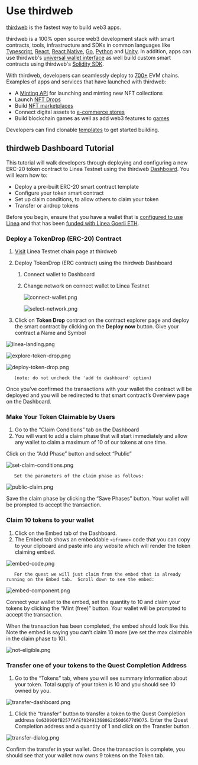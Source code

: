 # Use thirdweb

[thirdweb](https://thirdweb.com) is the fastest way to build web3 apps.

thirdweb is a 100% open source web3 development stack with smart contracts, tools, infrastructure and SDKs in common languages like [Typescript](https://portal.thirdweb.com/typescript), [React](https://portal.thirdweb.com/react), [React Native](https://portal.thirdweb.com/react-native), [Go](https://portal.thirdweb.com/go), [Python](https://portal.thirdweb.com/python) and [Unity](https://portal.thirdweb.com/unity). In addition, apps can use thirdweb's [universal wallet interface](https://portal.thirdweb.com/wallet) as well build custom smart contracts using thirdweb's [Solidity SDK](https://portal.thirdweb.com/solidity).

With thirdweb, developers can seamlessly deploy to [700+](https://thirdweb.com/chainlist) EVM chains. Examples of apps and services that have launched with thirdweb:

- A [Minting API](https://portal.thirdweb.com/minting) for launching and minting new NFT collections
- Launch [NFT Drops](https://thirdweb.com/template/nft-drop)
- Build [NFT marketplaces](https://thirdweb.com/template/marketplace-v3)
- Connect digital assets to [e-commerce stores](https://thirdweb.com/solutions/commerce)
- Build blockchain games as well as add web3 features to [games](https://thirdweb.com/solutions/gaming)

Developers can find clonable [templates](https://portal.thirdweb.com/templates) to get started building.

## thirdweb Dashboard Tutorial

This tutorial will walk developers through deploying and configuring a new ERC-20 token contract to Linea Testnet using the thirdweb [Dashboard](https://thirdweb.com/dashboard). You will learn how to:

- Deploy a pre-built ERC-20 smart contract template
- Configure your token smart contract
- Set up claim conditions, to allow others to claim your token
- Transfer or airdrop tokens

Before you begin, ensure that you have a wallet that is [configured to use Linea](https://docs.linea.build/use-linea-goerli/set-up-your-wallet) and that has been [funded with Linea Goerli ETH](https://docs.linea.build/use-linea-goerli/fund#get-test-eth-on-goerli).

### Deploy a TokenDrop (ERC-20) Contract

1. [Visit](https://thirdweb.com/linea-testnet) Linea Testnet chain page at thirdweb
2. Deploy TokenDrop (ERC contract) using the thirdweb Dashboard

   1. Connect wallet to Dashboard
   2. Change network on connect wallet to Linea Testnet

      ![connect-wallet.png](https://gateway.ipfscdn.io/ipfs/QmVGRGndHPYPMDwqY7ARDZbEEMuJVMoXYzSBoB2mhkddh9/connect-wallet.png)

      ![select-network.png](https://gateway.ipfscdn.io/ipfs/QmVGRGndHPYPMDwqY7ARDZbEEMuJVMoXYzSBoB2mhkddh9/select-network.png)

3. Click on **Token Drop** contract on the contract explorer page and deploy the smart contract by clicking on the **Deploy now** button. Give your contract a Name and Symbol

![linea-landing.png](https://gateway.ipfscdn.io/ipfs/QmZCuC8yEQGnexf5RqgFTUhEteXJfpGkk6xxpg5SRrgPKj/token-drop-explorev2.png)

![explore-token-drop.png](https://gateway.ipfscdn.io/ipfs/QmP8Ppd5eVbFvaW8ozZADr9edHaKwCTLn4SwKzU9LHmJoT/token-drop.png)

![deploy-token-drop.png](https://gateway.ipfscdn.io/ipfs/QmVGRGndHPYPMDwqY7ARDZbEEMuJVMoXYzSBoB2mhkddh9/deploy-token-drop.png)

       (note: do not uncheck the 'add to dashboard' option)

Once you’ve confirmed the transactions with your wallet the contract will be deployed and you will be redirected to that smart contract’s Overview page on the Dashboard.

### Make Your Token Claimable by Users

1. Go to the “Claim Conditions” tab on the Dashboard
2. You will want to add a claim phase that will start immediately and allow any wallet to claim a maximum of 10 of our tokens at one time.

Click on the “Add Phase” button and select “Public”

![set-claim-conditions.png](https://gateway.ipfscdn.io/ipfs/QmVGRGndHPYPMDwqY7ARDZbEEMuJVMoXYzSBoB2mhkddh9/set-claim-conditions.png)

       Set the parameters of the claim phase as follows:

![public-claim.png](https://gateway.ipfscdn.io/ipfs/QmVGRGndHPYPMDwqY7ARDZbEEMuJVMoXYzSBoB2mhkddh9/public-claim.png)

Save the claim phase by clicking the “Save Phases” button. Your wallet will be prompted to accept the transaction.

### Claim 10 tokens to your wallet

1. Click on the Embed tab of the Dashboard.
2. The Embed tab shows an embeddable `<iframe>` code that you can copy to your clipboard and paste into any website which will render the token claiming embed.

![embed-code.png](https://gateway.ipfscdn.io/ipfs/QmVGRGndHPYPMDwqY7ARDZbEEMuJVMoXYzSBoB2mhkddh9/embed-code.png)

       For the quest we will just claim from the embed that is already running on the Embed tab.  Scroll down to see the embed:

![embed-component.png](https://gateway.ipfscdn.io/ipfs/QmVGRGndHPYPMDwqY7ARDZbEEMuJVMoXYzSBoB2mhkddh9/embed-component.png)

Connect your wallet to the embed, set the quantity to 10 and claim your tokens by clicking the “Mint (free)” button. Your wallet will be prompted to accept the transaction.

When the transaction has been completed, the embed should look like this. Note the embed is saying you can’t claim 10 more (we set the max claimable in the claim phase to 10).

![not-eligible.png](https://gateway.ipfscdn.io/ipfs/QmVGRGndHPYPMDwqY7ARDZbEEMuJVMoXYzSBoB2mhkddh9/not-eligible.png)

### Transfer one of your tokens to the Quest Completion Address

1. Go to the “Tokens” tab, where you will see summary information about your token. Total supply of your token is 10 and you should see 10 owned by you.

![transfer-dashboard.png](https://gateway.ipfscdn.io/ipfs/QmVGRGndHPYPMDwqY7ARDZbEEMuJVMoXYzSBoB2mhkddh9/transfer-dashboard.png)

1. Click the “transfer” button to transfer a token to the Quest Completion address `0x630900fB257fAfEf02491368062d50d6677d9D75`. Enter the Quest Completion address and a quantity of 1 and click on the Transfer button.

![transfer-dialog.png](https://gateway.ipfscdn.io/ipfs/QmVGRGndHPYPMDwqY7ARDZbEEMuJVMoXYzSBoB2mhkddh9/transfer-dialog.png)

Confirm the transfer in your wallet. Once the transaction is complete, you should see that your wallet now owns 9 tokens on the Token tab.
